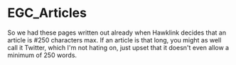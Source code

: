 # EGC_Articles

So we had these pages written out already when Hawklink decides that an article is #250 characters max.
If an article is that long, you might as well call it Twitter, which I'm not hating on, just upset that
it doesn't even allow a minimum of 250 words. 

